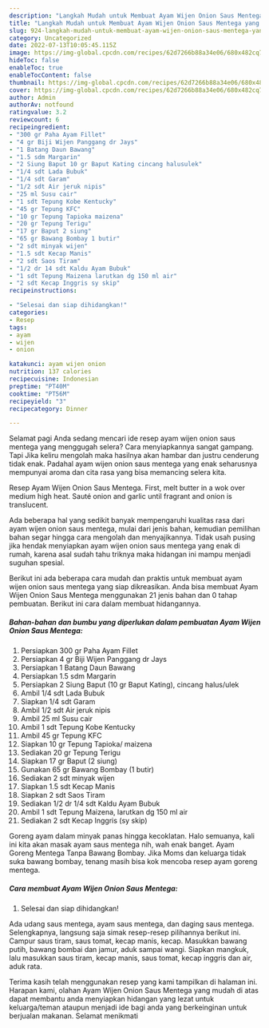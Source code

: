 ```yaml
---
description: "Langkah Mudah untuk Membuat Ayam Wijen Onion Saus Mentega yang Bisa Manjain Lidah, Buat Buka Puasa Menggugah Selera"
title: "Langkah Mudah untuk Membuat Ayam Wijen Onion Saus Mentega yang Bisa Manjain Lidah, Buat Buka Puasa Menggugah Selera"
slug: 924-langkah-mudah-untuk-membuat-ayam-wijen-onion-saus-mentega-yang-bisa-manjain-lidah-buat-buka-puasa-menggugah-selera
category: Uncategorized
date: 2022-07-13T10:05:45.115Z
image: https://img-global.cpcdn.com/recipes/62d7266b88a34e06/680x482cq70/ayam-wijen-onion-saus-mentega-foto-resep-utama.jpg
hideToc: false
enableToc: true
enableTocContent: false
thumbnail: https://img-global.cpcdn.com/recipes/62d7266b88a34e06/680x482cq70/ayam-wijen-onion-saus-mentega-foto-resep-utama.jpg
cover: https://img-global.cpcdn.com/recipes/62d7266b88a34e06/680x482cq70/ayam-wijen-onion-saus-mentega-foto-resep-utama.jpg
author: Admin
authorAv: notfound
ratingvalue: 3.2
reviewcount: 6
recipeingredient:
- "300 gr Paha Ayam Fillet"
- "4 gr Biji Wijen Panggang dr Jays"
- "1 Batang Daun Bawang"
- "1.5 sdm Margarin"
- "2 Siung Baput 10 gr Baput Kating cincang halusulek"
- "1/4 sdt Lada Bubuk"
- "1/4 sdt Garam"
- "1/2 sdt Air jeruk nipis"
- "25 ml Susu cair"
- "1 sdt Tepung Kobe Kentucky"
- "45 gr Tepung KFC"
- "10 gr Tepung Tapioka maizena"
- "20 gr Tepung Terigu"
- "17 gr Baput 2 siung"
- "65 gr Bawang Bombay 1 butir"
- "2 sdt minyak wijen"
- "1.5 sdt Kecap Manis"
- "2 sdt Saos Tiram"
- "1/2 dr 14 sdt Kaldu Ayam Bubuk"
- "1 sdt Tepung Maizena larutkan dg 150 ml air"
- "2 sdt Kecap Inggris sy skip"
recipeinstructions:

- "Selesai dan siap dihidangkan!"
categories:
- Resep
tags:
- ayam
- wijen
- onion

katakunci: ayam wijen onion 
nutrition: 137 calories
recipecuisine: Indonesian
preptime: "PT40M"
cooktime: "PT56M"
recipeyield: "3"
recipecategory: Dinner

---
```



Selamat pagi Anda sedang mencari ide resep ayam wijen onion saus mentega yang menggugah selera? Cara menyiapkannya sangat gampang. Tapi Jika keliru mengolah maka hasilnya akan hambar dan justru cenderung tidak enak. Padahal ayam wijen onion saus mentega yang enak seharusnya mempunyai aroma dan cita rasa yang bisa memancing selera kita.


Resep Ayam Wijen Onion Saus Mentega. First, melt butter in a wok over medium high heat. Sauté onion and garlic until fragrant and onion is translucent.

Ada beberapa hal yang sedikit banyak mempengaruhi kualitas rasa dari ayam wijen onion saus mentega, mulai dari jenis bahan, kemudian pemilihan bahan segar hingga cara mengolah dan menyajikannya. Tidak usah pusing jika hendak menyiapkan ayam wijen onion saus mentega yang enak di rumah, karena asal sudah tahu triknya maka hidangan ini mampu menjadi suguhan spesial.


Berikut ini ada beberapa cara mudah dan praktis untuk membuat ayam wijen onion saus mentega yang siap dikreasikan. Anda bisa membuat Ayam Wijen Onion Saus Mentega menggunakan 21 jenis bahan dan 0 tahap pembuatan. Berikut ini cara dalam membuat hidangannya.

<!--inarticleads1-->

##### Bahan-bahan dan bumbu yang diperlukan dalam pembuatan Ayam Wijen Onion Saus Mentega:

1. Persiapkan 300 gr Paha Ayam Fillet
1. Persiapkan 4 gr Biji Wijen Panggang dr Jays
1. Persiapkan 1 Batang Daun Bawang
1. Persiapkan 1.5 sdm Margarin
1. Persiapkan 2 Siung Baput (10 gr Baput Kating), cincang halus/ulek
1. Ambil 1/4 sdt Lada Bubuk
1. Siapkan 1/4 sdt Garam
1. Ambil 1/2 sdt Air jeruk nipis
1. Ambil 25 ml Susu cair
1. Ambil 1 sdt Tepung Kobe Kentucky
1. Ambil 45 gr Tepung KFC
1. Siapkan 10 gr Tepung Tapioka/ maizena
1. Sediakan 20 gr Tepung Terigu
1. Siapkan 17 gr Baput (2 siung)
1. Gunakan 65 gr Bawang Bombay (1 butir)
1. Sediakan 2 sdt minyak wijen
1. Siapkan 1.5 sdt Kecap Manis
1. Siapkan 2 sdt Saos Tiram
1. Sediakan 1/2 dr 1/4 sdt Kaldu Ayam Bubuk
1. Ambil 1 sdt Tepung Maizena, larutkan dg 150 ml air
1. Sediakan 2 sdt Kecap Inggris (sy skip)


Goreng ayam dalam minyak panas hingga kecoklatan. Halo semuanya, kali ini kita akan masak ayam saus mentega nih, wah enak banget. Ayam Goreng Mentega Tanpa Bawang Bombay. Jika Moms dan keluarga tidak suka bawang bombay, tenang masih bisa kok mencoba resep ayam goreng mentega. 

<!--inarticleads2-->

##### Cara membuat Ayam Wijen Onion Saus Mentega:


1. Selesai dan siap dihidangkan!

Ada udang saus mentega, ayam saus mentega, dan daging saus mentega. Selengkapnya, langsung saja simak resep-resep pilihannya berikut ini. Campur saus tiram, saus tomat, kecap manis, kecap. Masukkan bawang putih, bawang bombai dan jamur, aduk sampai wangi. Siapkan mangkuk, lalu masukkan saus tiram, kecap manis, saus tomat, kecap inggris dan air, aduk rata. 

Terima kasih telah menggunakan resep yang kami tampilkan di halaman ini. Harapan kami, olahan Ayam Wijen Onion Saus Mentega yang mudah di atas dapat membantu anda menyiapkan hidangan yang lezat untuk keluarga/teman ataupun menjadi ide bagi anda yang berkeinginan untuk berjualan makanan. Selamat menikmati

